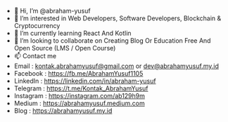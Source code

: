 - 👋 Hi, I’m @abraham-yusuf
- 👀 I’m interested in Web Developers, Software Developers, Blockchain & Cryptocurrency
- 🌱 I’m currently learning React And Kotlin
- 💞️ I’m looking to collaborate on Creating Blog Or Education Free And Open Source (LMS / Open Course)
- 📫 Contact me 
- Email          : kontak.abrahamyusuf@gmail.com or dev@abrahamyusuf.my.id
- Facebook       : https://fb.me/AbrahamYusuf1105
- LinkedIn       : https://linkedin.com/in/abraham-yusuf
- Telegram       : https://t.me/Kontak_AbrahamYusuf
- Instagram      : https://instagram.com/ab129h9m
- Medium         : https://abrahamyusuf.medium.com
- Blog           : https://abrahamyusuf.my.id

<!---
abraham-yusuf/abraham-yusuf is a ✨ special ✨ repository because its `README.md` (this file) appears on your GitHub profile.
You can click the Preview link to take a look at your changes.
--->
